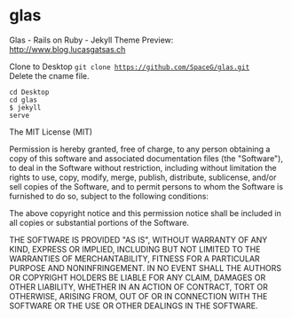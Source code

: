 # glas
Glas - Rails on Ruby - Jekyll Theme 
Preview: http://www.blog.lucasgatsas.ch 

Clone to Desktop
<code>git clone https://github.com/SpaceG/glas.git  </code>
Delete the cname file. 


<code>cd Desktop </code><br>
<code>cd glas </code><br>
<code>$ jekyll serve </code>



The MIT License (MIT)

Permission is hereby granted, free of charge, to any person obtaining a copy
of this software and associated documentation files (the "Software"), to deal
in the Software without restriction, including without limitation the rights
to use, copy, modify, merge, publish, distribute, sublicense, and/or sell
copies of the Software, and to permit persons to whom the Software is
furnished to do so, subject to the following conditions:

The above copyright notice and this permission notice shall be included in all
copies or substantial portions of the Software.

THE SOFTWARE IS PROVIDED "AS IS", WITHOUT WARRANTY OF ANY KIND, EXPRESS OR
IMPLIED, INCLUDING BUT NOT LIMITED TO THE WARRANTIES OF MERCHANTABILITY,
FITNESS FOR A PARTICULAR PURPOSE AND NONINFRINGEMENT. IN NO EVENT SHALL THE
AUTHORS OR COPYRIGHT HOLDERS BE LIABLE FOR ANY CLAIM, DAMAGES OR OTHER
LIABILITY, WHETHER IN AN ACTION OF CONTRACT, TORT OR OTHERWISE, ARISING FROM,
OUT OF OR IN CONNECTION WITH THE SOFTWARE OR THE USE OR OTHER DEALINGS IN THE
SOFTWARE.


